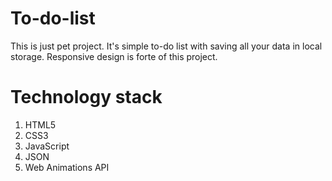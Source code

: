# To-do-list
This is just pet project. It's simple to-do list with saving all your data in local storage. Responsive design is forte of this project.
# Technology stack
1. HTML5
2. CSS3
3. JavaScript
4. JSON
5. Web Animations API
